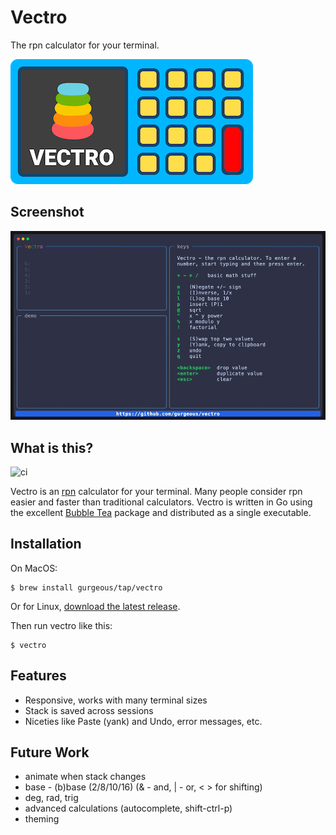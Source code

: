 
# Vectro
The rpn calculator for your terminal.

![logo](vectro.png)

## Screenshot

![demo](demo.gif)

## What is this?

![ci](https://github.com/gurgeous/vectro/actions/workflows/ci.yml/badge.svg)

Vectro is an [rpn](https://en.wikipedia.org/wiki/Reverse_Polish_notation) calculator for your terminal. Many people consider rpn easier and faster than traditional calculators. Vectro is written in Go using the excellent [Bubble Tea](https://github.com/charmbracelet/bubbletea) package and distributed as a single executable.

## Installation

On MacOS:

```
$ brew install gurgeous/tap/vectro
```

Or for Linux, [download the latest release](https://github.com/gurgeous/vectro/releases/latest).

Then run vectro like this:

```
$ vectro
```

## Features

- Responsive, works with many terminal sizes
- Stack is saved across sessions
- Niceties like Paste (yank) and Undo, error messages, etc.

## Future Work
- animate when stack changes
- base - (b)base (2/8/10/16) (& - and, | - or, < > for shifting)
- deg, rad, trig
- advanced calculations (autocomplete, shift-ctrl-p)
- theming
